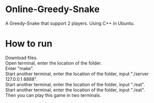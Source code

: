 # Online-Greedy-Snake
A Greedy-Snake that support 2 players. Using C++ in Ubuntu.

# How to run
Download files.<br>
Open terminal, enter the location of the folder.<br>
Enter "make".<br>
Start another terminal, enter the location of the folder, input "./server 127.0.0.1 8888".<br>
Start another terminal, enter the location of the folder, input "./eat".<br>
Start another terminal, enter the location of the folder, input "./eat".<br>
Then you can play this game in two terminals.
